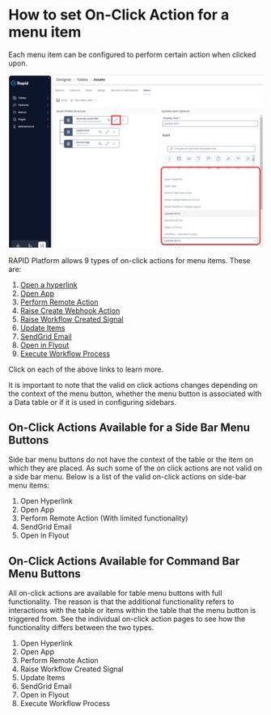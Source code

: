 # How to set On-Click Action for a menu item

Each menu item can be configured to perform certain action when clicked upon.

![Menu On-Click Action](<Menu OnClick Action.png>)

RAPID Platform allows 9 types of on-click actions for menu items. These are:

1. [Open a hyperlink](</docs/Rapid/4-Keyper Manual/2-Designer/3-Menus/Menu Actions/open-hyperlink/open-hyperlink.md> "How to open a Hyperlink from a Menu button?")
2. [Open App](</docs/Rapid/4-Keyper Manual/2-Designer/3-Menus/Menu Actions/open-app/open-app.md> "How to Open a RAPID App from a Menu button?")
3. [Perform Remote Action](</docs/Rapid/4-Keyper Manual/2-Designer/3-Menus/./../Menu Actions/perform-remote-action/perform-remote-action.md> "How to perform a Remote Action from click of a Menu button?")
4. [Raise Create Webhook Action](</docs/Rapid/4-Keyper Manual/2-Designer/3-Menus/Menu Actions/raise-create-webhook-action/raise-create-webhook-action.md> "How to raise a Webhook Create Action from click of a Menu button?")
5. [Raise Workflow Created Signal](</docs/Rapid/4-Keyper Manual/2-Designer/3-Menus/Menu Actions/raise-create-webhook-action/raise-create-webhook-action.md> "How to raise a Workflow Created Signal from a click of a Menu button?")
6. [Update Items](</docs/Rapid/4-Keyper Manual/2-Designer/3-Menus/Menu Actions/update-items/update-items.md> "How to update items from a click of a Menu button?")
7. [SendGrid Email](</docs/Rapid/4-Keyper Manual/2-Designer/3-Menus/Menu Actions/sendgrid-email.md> "Sending Static Email from SendGrid using Explorer Menu Button")
8. [Open in Flyout](</docs/Rapid/4-Keyper Manual/2-Designer/3-Menus/Menu Actions/open-in-flyout/open-in-flyout.md> "How to open a specific page in Flyout with a click of a Menu button?")
9. [Execute Workflow Process](</docs/Rapid/4-Keyper Manual/2-Designer/3-Menus/Menu Actions/execute-workflow-process.md> "How to execute a specific workflow process")  

Click on each of the above links to learn more.

It is important to note that the valid on click actions changes depending on the context of the menu button, whether the menu button is associated with a Data table or if it is used in configuring sidebars.

## On-Click Actions Available for a Side Bar Menu Buttons

Side bar menu buttons do not have the context of the table or the item on which they are placed. As such some of the on click actions are not valid on a side bar menu. Below is a list of the valid on-click actions on side-bar menu items:

1. Open Hyperlink
2. Open App
3. Perform Remote Action (With limited functionality)
4. SendGrid Email
5. Open in Flyout

## On-Click Actions Available for Command Bar Menu Buttons

All on-click actions are available for table menu buttons with full functionality. The reason is that the additional functionality refers to interactions with the table or items within the table that the menu button is triggered from. See the individual on-click action pages to see how the functionality differs between the two types.

1. Open Hyperlink
2. Open App
3. Perform Remote Action
4. Raise Workflow Created Signal
5. Update Items
6. SendGrid Email
7. Open in Flyout
8. Execute Workflow Process